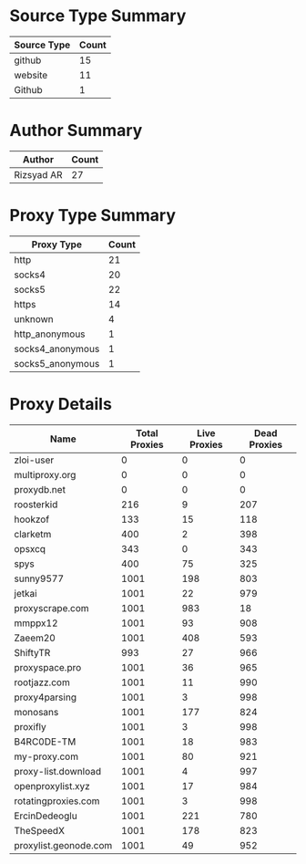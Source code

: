 # Source Type Summary

| Source Type | Count |
|-------------|-------|
| github | 15 |
| website | 11 |
| Github | 1 |


# Author Summary

| Author | Count |
|--------|-------|
| Rizsyad AR | 27 |


# Proxy Type Summary

| Proxy Type | Count |
|------------|-------|
| http | 21 |
| socks4 | 20 |
| socks5 | 22 |
| https | 14 |
| unknown | 4 |
| http_anonymous | 1 |
| socks4_anonymous | 1 |
| socks5_anonymous | 1 |


# Proxy Details

| Name | Total Proxies | Live Proxies | Dead Proxies |
|------|---------------|--------------|---------------|
| zloi-user | 0 | 0 | 0 |
| multiproxy.org | 0 | 0 | 0 |
| proxydb.net | 0 | 0 | 0 |
| roosterkid | 216 | 9 | 207 |
| hookzof | 133 | 15 | 118 |
| clarketm | 400 | 2 | 398 |
| opsxcq | 343 | 0 | 343 |
| spys | 400 | 75 | 325 |
| sunny9577 | 1001 | 198 | 803 |
| jetkai | 1001 | 22 | 979 |
| proxyscrape.com | 1001 | 983 | 18 |
| mmppx12 | 1001 | 93 | 908 |
| Zaeem20 | 1001 | 408 | 593 |
| ShiftyTR | 993 | 27 | 966 |
| proxyspace.pro | 1001 | 36 | 965 |
| rootjazz.com | 1001 | 11 | 990 |
| proxy4parsing | 1001 | 3 | 998 |
| monosans | 1001 | 177 | 824 |
| proxifly | 1001 | 3 | 998 |
| B4RC0DE-TM | 1001 | 18 | 983 |
| my-proxy.com | 1001 | 80 | 921 |
| proxy-list.download | 1001 | 4 | 997 |
| openproxylist.xyz | 1001 | 17 | 984 |
| rotatingproxies.com | 1001 | 3 | 998 |
| ErcinDedeoglu | 1001 | 221 | 780 |
| TheSpeedX | 1001 | 178 | 823 |
| proxylist.geonode.com | 1001 | 49 | 952 |
